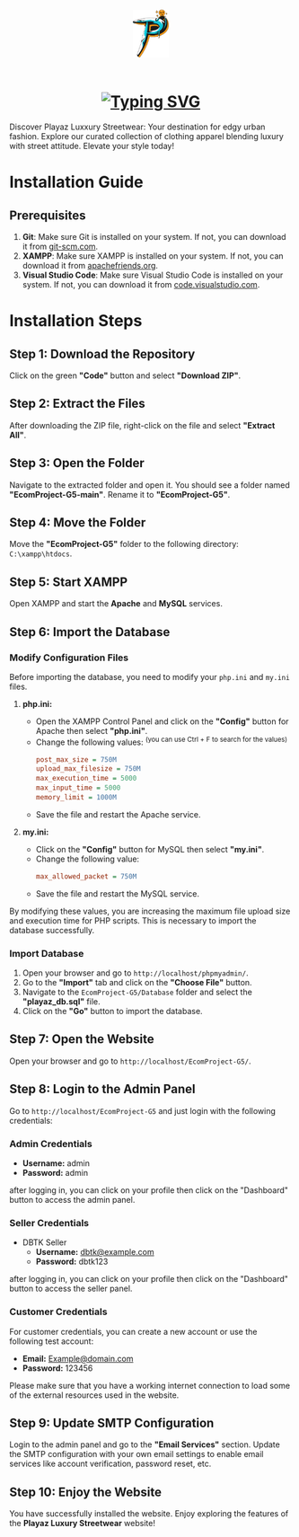 <center>
<img src="./Assets/Images/Logo_1.png" style="max-width: 64px; margin-top: 20px; margin-bottom: 20px;" alt="Playaz Luxury Streetwear Logo" />

# [![Typing SVG](https://readme-typing-svg.demolab.com?font=Fira+Code&weight=500&size=35&pause=1000&multiline=true&random=false&width=525&height=55&lines=PLAYAZ+LUXURY+STREETWEAR)](https://git.io/typing-svg)

</center>

Discover Playaz Luxxury Streetwear: Your destination for edgy urban fashion. Explore our curated collection of clothing apparel blending luxury with street attitude. Elevate your style today!

# Installation Guide

## Prerequisites

1. **Git**: Make sure Git is installed on your system. If not, you can download it from [git-scm.com](https://git-scm.com/).
2. **XAMPP**: Make sure XAMPP is installed on your system. If not, you can download it from [apachefriends.org](https://www.apachefriends.org/download.html).
3. **Visual Studio Code**: Make sure Visual Studio Code is installed on your system. If not, you can download it from [code.visualstudio.com](https://code.visualstudio.com/).

# Installation Steps

## Step 1: Download the Repository

Click on the green **"Code"** button and select **"Download ZIP"**.

## Step 2: Extract the Files

After downloading the ZIP file, right-click on the file and select **"Extract All"**.

## Step 3: Open the Folder

Navigate to the extracted folder and open it. You should see a folder named **"EcomProject-G5-main"**. Rename it to **"EcomProject-G5"**.

## Step 4: Move the Folder

Move the **"EcomProject-G5"** folder to the following directory: `C:\xampp\htdocs`.

## Step 5: Start XAMPP

Open XAMPP and start the **Apache** and **MySQL** services.

## Step 6: Import the Database

### Modify Configuration Files

Before importing the database, you need to modify your `php.ini` and `my.ini` files.

1. **php.ini:**

   - Open the XAMPP Control Panel and click on the **"Config"** button for Apache then select **"php.ini"**.
   - Change the following values: <sup>(you can use Ctrl + F to search for the values)</sup>
     ```ini
     post_max_size = 750M
     upload_max_filesize = 750M
     max_execution_time = 5000
     max_input_time = 5000
     memory_limit = 1000M
     ```
   - Save the file and restart the Apache service.

2. **my.ini:**
   - Click on the **"Config"** button for MySQL then select **"my.ini"**.
   - Change the following value:
     ```ini
     max_allowed_packet = 750M
     ```
   - Save the file and restart the MySQL service.

By modifying these values, you are increasing the maximum file upload size and execution time for PHP scripts. This is necessary to import the database successfully.

### Import Database

1. Open your browser and go to `http://localhost/phpmyadmin/`.
2. Go to the **"Import"** tab and click on the **"Choose File"** button.
3. Navigate to the `EcomProject-G5/Database` folder and select the **"playaz_db.sql"** file.
4. Click on the **"Go"** button to import the database.

## Step 7: Open the Website

Open your browser and go to `http://localhost/EcomProject-G5/`.

## Step 8: Login to the Admin Panel

Go to `http://localhost/EcomProject-G5` and just login with the following credentials:

### Admin Credentials

- **Username:** admin
- **Password:** admin

after logging in, you can click on your profile then click on the "Dashboard" button to access the admin panel.

### Seller Credentials

- DBTK Seller
  - **Username:** dbtk@example.com
  - **Password:** dbtk123

after logging in, you can click on your profile then click on the "Dashboard" button to access the seller panel.

### Customer Credentials

For customer credentials, you can create a new account or use the following test account:

- **Email:** Example@domain.com
- **Password:** 123456

Please make sure that you have a working internet connection to load some of the external resources used in the website. 

## Step 9: Update SMTP Configuration

Login to the admin panel and go to the **"Email Services"** section. Update the SMTP configuration with your own email settings to enable email services like account verification, password reset, etc.

## Step 10: Enjoy the Website

You have successfully installed the website. Enjoy exploring the features of the <strong>Playaz Luxury Streetwear</strong> website!
